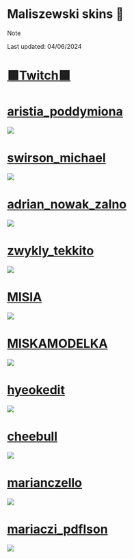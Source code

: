 # Maliszewski skins 🎁
> [!NOTE]
> Last updated: 04/06/2024
# [🟪Twitch🟪](https://twitch.tv/gdinvi)

# [aristia_poddymiona](https://drive.google.com/file/d/1xbiT3C9UsOARGhdc9Xv09x3mJysj4F1t/view?usp=sharing)
![](https://i.imgur.com/pPbezmm.jpeg)
# [swirson_michael](https://drive.google.com/file/d/1bCwlUorkvnpynsWslnkBbzq1yXTDpBSd/view?usp=sharing)
![](https://i.imgur.com/6R61BFn.jpeg)
# [adrian_nowak_zalno](https://drive.google.com/file/d/1R5NA3wBRVYYQy0EV_aQ6iOiNCbygqp5M/view?usp=sharing)
![](https://i.imgur.com/YPkEaEa.jpeg)
# [zwykly_tekkito](https://drive.google.com/file/d/1ywD3gVlf_RhRiz9Afn9hWBEvgfIa-fhB/view?usp=sharing)
![](https://i.imgur.com/PGdJCpE.jpeg)
# [MISIA](https://drive.google.com/file/d/1oAGS04ZZkgM5R8gtfI10TSnu4lGaZuhe/view?usp=sharing)
![](https://i.imgur.com/Xdf760a.jpeg)
# [MISKAMODELKA](https://drive.google.com/file/d/1YD1iFgBiY1ym7zYiMVt5akXIQSnEWaNH/view?usp=sharing)
![](https://i.imgur.com/fiWGci2.jpeg)
# [hyeokedit](https://drive.google.com/file/d/1cxc13VFS23nApiPxiFQFTV2PWaJWTe4d/view?usp=drive_link)
![](https://i.imgur.com/igRLEf1.jpeg)
# [cheebull](https://drive.google.com/file/d/1Apm-ZYKsCpl4mKImAfAcspeHQHYa9zz_/view?usp=sharing)
![](https://i.imgur.com/VgJuvKl.jpeg)
# [marianczello](https://drive.google.com/file/d/1fPMcVi4gQCgoNi2fv5QznZXu7Y3ARRG3/view?usp=drive_link)
![](https://i.imgur.com/KLsMgdS.jpeg)
# [mariaczi_pdflson](https://drive.google.com/file/d/1WoFNC7duEO5-jnST3Ldn3GF-zbPQv1Y7/view?usp=drive_link)
![](https://i.imgur.com/Zv2f4nw.jpeg)
